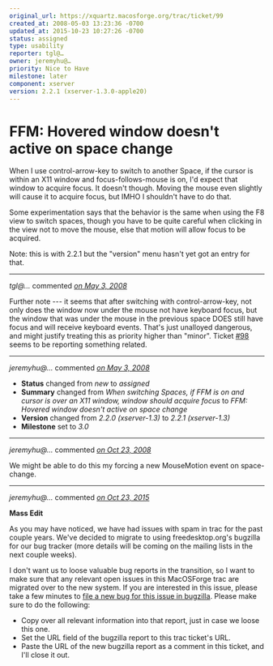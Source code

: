 ```yaml
---
original_url: https://xquartz.macosforge.org/trac/ticket/99
created_at: 2008-05-03 13:23:36 -0700
updated_at: 2015-10-23 10:27:26 -0700
status: assigned
type: usability
reporter: tgl@…
owner: jeremyhu@…
priority: Nice to Have
milestone: later
component: xserver
version: 2.2.1 (xserver-1.3.0-apple20)
---
```


FFM: Hovered window doesn't active on space change
==================================================


When I use control-arrow-key to switch to another Space, if the cursor is within an X11 window and focus-follows-mouse is on, I'd expect that window to acquire focus. It doesn't though. Moving the mouse even slightly will cause it to acquire focus, but IMHO I shouldn't have to do that.

Some experimentation says that the behavior is the same when using the F8 view to switch spaces, though you have to be quite careful when clicking in the view not to move the mouse, else that motion will allow focus to be acquired.

Note: this is with 2.2.1 but the "version" menu hasn't yet got an entry for that.



---

*tgl@…* commented *[on May 3, 2008](https://xquartz.macosforge.org/trac/ticket/99#comment:1 "May 3, 2008 at 5:06 PM PDT")*

Further note --- it seems that after switching with control-arrow-key, not only does the window now under the mouse not have keyboard focus, but the window that was under the mouse in the previous space DOES still have focus and will receive keyboard events. That's just unalloyed dangerous, and might justify treating this as priority higher than "minor". Ticket [\#⁠98](https://xquartz.macosforge.org/trac/ticket/98) seems to be reporting something related.



---

*jeremyhu@…* commented *[on May 3, 2008](https://xquartz.macosforge.org/trac/ticket/99#comment:2 "May 3, 2008 at 9:46 PM PDT")*

-   **Status** changed from *new* to *assigned*
-   **Summary** changed from *When switching Spaces, if FFM is on and cursor is over an X11 window, window should acquire focus* to *FFM: Hovered window doesn't active on space change*
-   **Version** changed from *2.2.0 (xserver-1.3)* to *2.2.1 (xserver-1.3)*
-   **Milestone** set to *3.0*



---

*jeremyhu@…* commented *[on Oct 23, 2008](https://xquartz.macosforge.org/trac/ticket/99#comment:3 "October 23, 2008 at 8:31 PM PDT")*

We might be able to do this my forcing a new MouseMotion event on space-change.



---

*jeremyhu@…* commented *[on Oct 23, 2015](https://xquartz.macosforge.org/trac/ticket/99#comment:408 "October 23, 2015 at 10:27 AM PDT")*

**Mass Edit**

As you may have noticed, we have had issues with spam in trac for the past couple years. We've decided to migrate to using freedesktop.org's bugzilla for our bug tracker (more details will be coming on the mailing lists in the next couple weeks).

I don't want us to loose valuable bug reports in the transition, so I want to make sure that any relevant open issues in this MacOSForge trac are migrated over to the new system. If you are interested in this issue, please take a few minutes to [file a new bug for this issue in bugzilla](https://bugs.freedesktop.org/enter_bug.cgi?product=XQuartz&component=New%20Bugs). Please make sure to do the following:

-   Copy over all relevant information into that report, just in case we loose this one.
-   Set the URL field of the bugzilla report to this trac ticket's URL.
-   Paste the URL of the new bugzilla report as a comment in this ticket, and I'll close it out.



